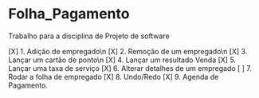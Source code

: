 # Folha_Pagamento
Trabalho para a disciplina de Projeto de software

[X] 1. Adição de empregado\n
[X] 2. Remoção de um empregado\n
[X] 3. Lançar um cartão de ponto\n
[X] 4. Lançar um resultado Venda
[X] 5. Lançar uma taxa de serviço
[X] 6. Alterar detalhes de um empregado
[ ] 7. Rodar a folha de empregado
[X] 8. Undo/Redo
[X] 9. Agenda de Pagamento.

